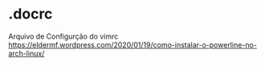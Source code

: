 # .docrc
Arquivo de Configurção do vimrc 
https://eldermf.wordpress.com/2020/01/19/como-instalar-o-powerline-no-arch-linux/
